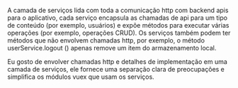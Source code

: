 A camada de serviços lida com toda a comunicação http com backend apis para o aplicativo, cada serviço encapsula as chamadas de api para um tipo de conteúdo (por exemplo, usuários) e expõe métodos para executar várias operações (por exemplo, operações CRUD). Os serviços também podem ter métodos que não envolvem chamadas http, por exemplo, o método userService.logout () apenas remove um item do armazenamento local.

Eu gosto de envolver chamadas http e detalhes de implementação em uma camada de serviços, ele fornece uma separação clara de preocupações e simplifica os módulos vuex que usam os serviços.